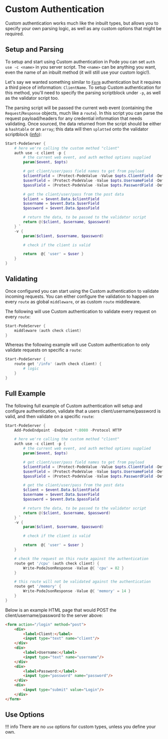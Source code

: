 # Custom Authentication

Custom authentication works much like the inbuilt types, but allows you to specify your own parsing logic, as well as any custom options that might be required.

## Setup and Parsing

To setup and start using Custom authentication in Pode you can set `auth use -c <name>` in you server script. The `<name>` can be anything you want, even the name of an inbuilt method (it will still use your custom logic!).

Let's say we wanted something similar to [`Form`](../Form) authentication but it requires a third piece of information: `ClientName`. To setup Custom authentication for this method, you'll need to specify the parsing scriptblock under `-p`, as well as the validator script too.

The parsing script will be passed the current web event (containing the `Request`/`Response` objects, much like a `route`). In this script you can parse the request payload/headers for any credential information that needs validating. Once sourced, the data returned from the script should be either a `hashtable` or an `array`; this data will then `splatted` onto the validator scriptblock ([info](../../../Functions/Helpers/Invoke-PodeScriptBlock)):

```powershell
Start-PodeServer {
    # here we're calling the custom method "client"
    auth use -c client -p {
        # the current web event, and auth method options supplied
        param($event, $opts)

        # get client/user/pass field names to get from payload
        $clientField = (Protect-PodeValue -Value $opts.ClientField -Default 'client')
        $userField = (Protect-PodeValue -Value $opts.UsernameField -Default 'username')
        $passField = (Protect-PodeValue -Value $opts.PasswordField -Default 'password')

        # get the client/user/pass from the post data
        $client = $event.Data.$clientField
        $username = $event.Data.$userField
        $password = $event.Data.$passField

        # return the data, to be passed to the validator script
        return @($client, $username, $password)
    } `
    -v {
        param($client, $username, $password)

        # check if the client is valid

        return  @{ 'user' = $user }
    }
}
```

## Validating

Once configured you can start using the Custom authentication to validate incoming requests. You can either configure the validation to happen on every `route` as global `middleware`, or as custom `route` middleware.

The following will use Custom authentication to validate every request on every `route`:

```powershell
Start-PodeServer {
    middleware (auth check client)
}
```

Whereas the following example will use Custom authentication to only validate requests on specific a `route`:

```powershell
Start-PodeServer {
    route get '/info' (auth check client) {
        # logic
    }
}
```

## Full Example

The following full example of Custom authentication will setup and configure authentication, validate that a users client/username/password is valid, and then validate on a specific `route`:

```powershell
Start-PodeServer {
    Add-PodeEndpoint -Endpoint *:8080 -Protocol HTTP

    # here we're calling the custom method "client"
    auth use -c client -p {
        # the current web event, and auth method options supplied
        param($event, $opts)

        # get client/user/pass field names to get from payload
        $clientField = (Protect-PodeValue -Value $opts.ClientField -Default 'client')
        $userField = (Protect-PodeValue -Value $opts.UsernameField -Default 'username')
        $passField = (Protect-PodeValue -Value $opts.PasswordField -Default 'password')

        # get the client/user/pass from the post data
        $client = $event.Data.$clientField
        $username = $event.Data.$userField
        $password = $event.Data.$passField

        # return the data, to be passed to the validator script
        return @($client, $username, $password)
    } `
    -v {
        param($client, $username, $password)

        # check if the client is valid

        return  @{ 'user' = $user }
    }

    # check the request on this route against the authentication
    route get '/cpu' (auth check client) {
        Write-PodeJsonResponse -Value @{ 'cpu' = 82 }
    }

    # this route will not be validated against the authentication
    route get '/memory' {
        Write-PodeJsonResponse -Value @{ 'memory' = 14 }
    }
}
```

Below is an example HTML page that would POST the client/username/password to the server above:

```html
<form action="/login" method="post">
    <div>
        <label>Client:</label>
        <input type="text" name="client"/>
    </div>
    <div>
        <label>Username:</label>
        <input type="text" name="username"/>
    </div>
    <div>
        <label>Password:</label>
        <input type="password" name="password"/>
    </div>
    <div>
        <input type="submit" value="Login"/>
    </div>
</form>
```

## Use Options

!!! info
    There are no `use` options for custom types, unless you define your own.